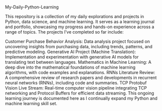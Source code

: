 My-Daily-Python-Learning

This repository is a collection of my daily explorations and projects in Python, data science, and machine learning. It serves as a learning journal and portfolio, showcasing my progress and hands-on experience across a range of topics. The projects I’ve completed so far include:

Customer Purchase Behavior Analysis: Data analysis project focused on uncovering insights from purchasing data, including trends, patterns, and predictive modeling.
Generative AI Project (Machine Translation): Implementation and experimentation with generative AI models for translating text between languages.
Mathematics in Machine Learning: A deep dive into the mathematical foundations of machine learning algorithms, with code examples and explanations.
RNNs Literature Review: A comprehensive review of research papers and developments in recurrent neural networks (RNNs), including code and summaries.
TCP Protobuf Vision Live Stream: Real-time computer vision pipeline integrating TCP networking and Protocol Buffers for efficient data streaming.
This ongoing learning journey is documented here as I continually expand my Python and machine learning skill set.